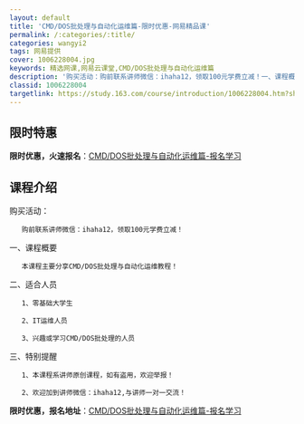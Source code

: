 ```yaml
---
layout: default
title: 'CMD/DOS批处理与自动化运维篇-限时优惠-网易精品课'
permalink: /:categories/:title/
categories: wangyi2
tags: 网易提供
cover: 1006228004.jpg
keywords: 精选网课,网易云课堂,CMD/DOS批处理与自动化运维篇
description: '购买活动：购前联系讲师微信：ihaha12，领取100元学费立减！一、课程概要本课程主要分享CMD/DOS批处理与自动化'
classid: 1006228004
targetlink: https://study.163.com/course/introduction/1006228004.htm?share=1&shareId=1025206652&utm_campaign=share&utm_medium=iphoneShare&utm_source=&utm_u=1025206652
---
```


## 限时特惠

**限时优惠，火速报名**：[CMD/DOS批处理与自动化运维篇-报名学习](https://study.163.com/course/introduction/1006228004.htm?share=1&shareId=1025206652&utm_campaign=share&utm_medium=iphoneShare&utm_source=&utm_u=1025206652)

## 课程介绍

购买活动：

       购前联系讲师微信：ihaha12，领取100元学费立减！

一、课程概要

       本课程主要分享CMD/DOS批处理与自动化运维教程！

二、适合人员

       1、零基础大学生

       2、IT运维人员

       3、兴趣或学习CMD/DOS批处理的人员

三、特别提醒

       1、本课程系讲师原创课程，如有盗用，欢迎举报！

       2、欢迎加到讲师微信：ihaha12,与讲师一对一交流！

**限时优惠，报名地址**：[CMD/DOS批处理与自动化运维篇-报名学习](https://study.163.com/course/introduction/1006228004.htm?share=1&shareId=1025206652&utm_campaign=share&utm_medium=iphoneShare&utm_source=&utm_u=1025206652)

